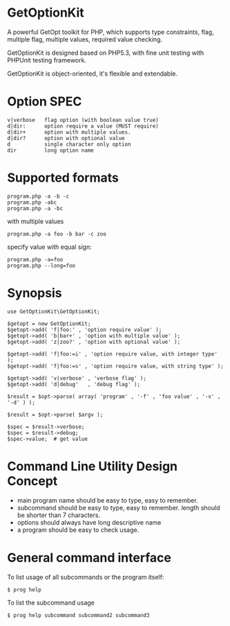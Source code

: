 GetOptionKit
============

A powerful GetOpt toolkit for PHP, which supports type constraints, flag,
multiple flag, multiple values, required value checking.

GetOptionKit is designed based on PHP5.3, with fine unit testing with PHPUnit
testing framework.

GetOptionKit is object-oriented, it's flexible and extendable.

# Option SPEC

    v|verbose   flag option (with boolean value true)
    d|dir:      option require a value (MUST require)
    d|dir+      option with multiple values.
    d|dir?      option with optional value
    d           single character only option
    dir         long option name

# Supported formats

    program.php -a -b -c
    program.php -abc
    program.php -a -bc

with multiple values

    program.php -a foo -b bar -c zoo

specify value with equal sign:

    program.php -a=foo
    program.php --long=foo

# Synopsis

    use GetOptionKit\GetOptionKit;

    $getopt = new GetOptionKit;
    $getopt->add( 'f|foo:' , 'option require value' );
    $getopt->add( 'b|bar+' , 'option with multiple value' );
    $getopt->add( 'z|zoo?' , 'option with optional value' );

    $getopt->add( 'f|foo:=i' , 'option require value, with integer type' );
    $getopt->add( 'f|foo:=s' , 'option require value, with string type' );

    $getopt->add( 'v|verbose' , 'verbose flag' );
    $getopt->add( 'd|debug'   , 'debug flag' );

    $result = $opt->parse( array( 'program' , '-f' , 'foo value' , '-v' , '-d' ) );

    $result = $opt->parse( $argv );

    $spec = $result->verbose;
    $spec = $result->debug;
    $spec->value;  # get value

# Command Line Utility Design Concept

* main program name should be easy to type, easy to remember.
* subcommand should be easy to type, easy to remember. length should be shorter than 7 characters.
* options should always have long descriptive name
* a program should be easy to check usage.

# General command interface

To list usage of all subcommands or the program itself:

	$ prog help

To list the subcommand usage

	$ prog help subcommand subcommand2 subcommand3

